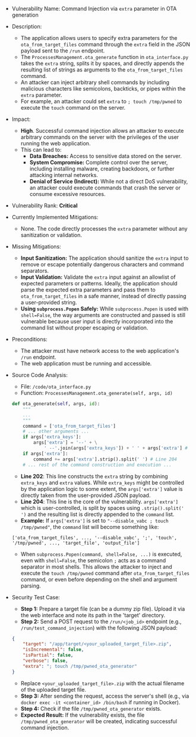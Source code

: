 - Vulnerability Name: Command Injection via `extra` parameter in OTA generation

- Description:
    - The application allows users to specify extra parameters for the `ota_from_target_files` command through the `extra` field in the JSON payload sent to the `/run` endpoint.
    - The `ProcessesManagement.ota_generate` function in `ota_interface.py` takes the `extra` string, splits it by spaces, and directly appends the resulting list of strings as arguments to the `ota_from_target_files` command.
    - An attacker can inject arbitrary shell commands by including malicious characters like semicolons, backticks, or pipes within the `extra` parameter.
    - For example, an attacker could set `extra` to `; touch /tmp/pwned` to execute the `touch` command on the server.

- Impact:
    - **High**. Successful command injection allows an attacker to execute arbitrary commands on the server with the privileges of the user running the web application.
    - This can lead to:
        - **Data Breaches:** Access to sensitive data stored on the server.
        - **System Compromise:** Complete control over the server, including installing malware, creating backdoors, or further attacking internal networks.
        - **Denial of Service (Indirect):** While not a direct DoS vulnerability, an attacker could execute commands that crash the server or consume excessive resources.

- Vulnerability Rank: **Critical**

- Currently Implemented Mitigations:
    - None. The code directly processes the `extra` parameter without any sanitization or validation.

- Missing Mitigations:
    - **Input Sanitization:** The application should sanitize the `extra` input to remove or escape potentially dangerous characters and command separators.
    - **Input Validation:** Validate the `extra` input against an allowlist of expected parameters or patterns. Ideally, the application should parse the expected extra parameters and pass them to `ota_from_target_files` in a safe manner, instead of directly passing a user-provided string.
    - **Using `subprocess.Popen` Safely:**  While `subprocess.Popen` is used with `shell=False`, the way arguments are constructed and passed is still vulnerable because user input is directly incorporated into the command list without proper escaping or validation.

- Preconditions:
    - The attacker must have network access to the web application's `/run` endpoint.
    - The web application must be running and accessible.

- Source Code Analysis:
    - File: `/code/ota_interface.py`
    - Function: `ProcessesManagement.ota_generate(self, args, id)`
    ```python
    def ota_generate(self, args, id):
        """
        ...
        """
        command = ['ota_from_target_files']
        # ... other arguments ...
        if args['extra_keys']:
            args['extra'] = '--' + \
                ' --'.join(args['extra_keys']) + ' ' + args['extra'] # Line 202
        if args['extra']:
            command += args['extra'].strip().split(' ') # Line 204
        # ... rest of the command construction and execution ...
    ```
    - **Line 202**: This line constructs the `extra` string by combining `extra_keys` and `extra` values. While `extra_keys` might be controlled by the application logic to some extent, the `args['extra']` value is directly taken from the user-provided JSON payload.
    - **Line 204**:  This line is the core of the vulnerability. `args['extra']` which is user-controlled, is split by spaces using `.strip().split(' ')` and the resulting list is directly appended to the `command` list.
    - **Example:** If `args['extra']` is set to `"--disable_vabc ; touch /tmp/pwned"`, the `command` list will become something like:
    ```
    ['ota_from_target_files', ..., '--disable_vabc', ';', 'touch', '/tmp/pwned', ..., 'target_file', 'output_file']
    ```
    - When `subprocess.Popen(command, shell=False, ...)` is executed, even with `shell=False`, the semicolon `;` acts as a command separator in most shells. This allows the attacker to inject and execute the `touch /tmp/pwned` command after `ota_from_target_files` command, or even before depending on the shell and argument parsing.

- Security Test Case:
    - **Step 1:** Prepare a target file (can be a dummy zip file). Upload it via the web interface and note its path in the 'target' directory.
    - **Step 2:** Send a POST request to the `/run/<job_id>` endpoint (e.g., `/run/test_command_injection`) with the following JSON payload:
    ```json
    {
        "target": "/app/target/<your_uploaded_target_file>.zip",
        "isIncremental": false,
        "isPartial": false,
        "verbose": false,
        "extra": "; touch /tmp/pwned_ota_generator"
    }
    ```
    - Replace `<your_uploaded_target_file>.zip` with the actual filename of the uploaded target file.
    - **Step 3:** After sending the request, access the server's shell (e.g., via `docker exec -it <container_id> /bin/bash` if running in Docker).
    - **Step 4:** Check if the file `/tmp/pwned_ota_generator` exists.
    - **Expected Result:** If the vulnerability exists, the file `/tmp/pwned_ota_generator` will be created, indicating successful command injection.